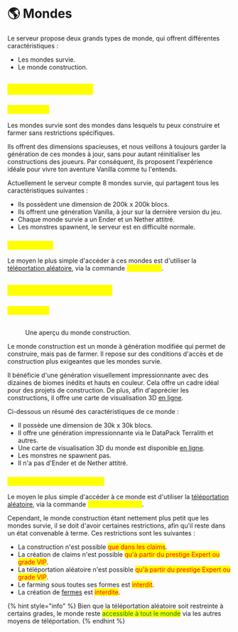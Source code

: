 # 🌎 Mondes

Le serveur propose deux grands types de monde, qui offrent différentes caractéristiques :&#x20;

* Les mondes survie.
* Le monde construction.

## <mark style="color:yellow;">Les mondes survie</mark> <a href="#survie" id="survie"></a>

### <mark style="color:yellow;">C'est quoi ?</mark> <a href="#explication" id="explication"></a>

Les mondes survie sont des mondes dans lesquels tu peux construire et farmer sans restrictions spécifiques.&#x20;

Ils offrent des dimensions spacieuses, et nous veillons à toujours garder la génération de ces mondes à jour, sans pour autant réinitialiser les constructions des joueurs. Par conséquent, ils proposent l'expérience idéale pour vivre ton aventure Vanilla comme tu l'entends.

Actuellement le serveur compte 8 mondes survie, qui partagent tous les caractéristiques suivantes :

* Ils possèdent une dimension de 200k x 200k blocs.
* Ils offrent une génération Vanilla, à jour sur la dernière version du jeu.
* Chaque monde survie a un Ender et un Nether attitré.
* Les monstres spawnent, le serveur est en difficulté normale.

### <mark style="color:yellow;">Accessibilité</mark>

Le moyen le plus simple d'accéder à ces mondes est d'utiliser la [téléportation aléatoire](rtp.md), via la commande <mark style="color:yellow;">`/rtp survie`</mark>.

## <mark style="color:yellow;">Le monde construction</mark> <a href="#construction" id="construction"></a>

### <mark style="color:yellow;">C'est quoi ?</mark> <a href="#explication" id="explication"></a>

<figure><img src="../.gitbook/assets/2024-01-20_04.30.39.png" alt=""><figcaption><p>Une aperçu du monde construction.</p></figcaption></figure>

Le monde construction est un monde à génération modifiée qui permet de construire, mais pas de farmer. Il repose sur des conditions d'accès et de construction plus exigeantes que les mondes survie.&#x20;

Il bénéficie d'une génération visuellement impressionnante avec des dizaines de biomes inédits et hauts en couleur. Cela offre un cadre idéal pour des projets de construction. De plus, afin d'apprécier les constructions, il offre une carte de visualisation 3D [en ligne](https://map.dynastia.fr).

Ci-dessous un résumé des caractéristiques de ce monde :

* Il possède une dimension de 30k x 30k blocs.
* Il offre une génération impressionnante via le DataPack Terralith et autres.
* Une carte de visualisation 3D du monde est disponible [en ligne](https://map.dynastia.fr/).
* Les monstres ne spawnent pas.
* Il n'a pas d'Ender et de Nether attitré.

### <mark style="color:yellow;">Accessibilité et restrictions</mark> <a href="#accessibilite" id="accessibilite"></a>

Le moyen le plus simple d'accéder à ce monde est d'utiliser la [téléportation aléatoire](rtp.md), via la commande <mark style="color:yellow;">`/rtp construction`</mark>.&#x20;

Cependant, le monde construction étant nettement plus petit que les mondes survie, il se doit d'avoir certaines restrictions, afin qu'il reste dans un état convenable à terme. Ces restrictions sont les suivantes :

* La construction n'est possible <mark style="color:red;">que dans les claims</mark>.&#x20;
* La création de claims n'est possible <mark style="color:red;">qu'à partir du prestige Expert ou grade VIP</mark>.
* La téléportation aléatoire n'est possible <mark style="color:red;">qu'à partir du prestige Expert ou grade VIP</mark>.&#x20;
* Le farming sous toutes ses formes est <mark style="color:red;">interdit</mark>.
* La création de [fermes](fermes-et-entites.md) est <mark style="color:red;">interdite</mark>.

{% hint style="info" %}
Bien que la téléportation aléatoire soit restreinte à certains grades, le monde reste <mark style="color:green;">accessible à tout le monde</mark> via les autres moyens de téléportation.
{% endhint %}
